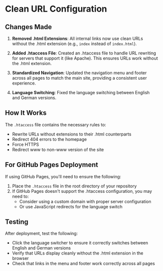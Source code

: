 # Clean URL Configuration

## Changes Made

1. **Removed .html Extensions**: All internal links now use clean URLs without the .html extension (e.g., `index` instead of `index.html`).

2. **Added .htaccess File**: Created an .htaccess file to handle URL rewriting for servers that support it (like Apache). This ensures URLs work without the .html extension.

3. **Standardized Navigation**: Updated the navigation menu and footer across all pages to match the main site, providing a consistent user experience.

4. **Language Switching**: Fixed the language switching between English and German versions.

## How It Works

The `.htaccess` file contains the necessary rules to:
- Rewrite URLs without extensions to their .html counterparts
- Redirect 404 errors to the homepage
- Force HTTPS
- Redirect www to non-www version of the site

## For GitHub Pages Deployment

If using GitHub Pages, you'll need to ensure the following:

1. Place the `.htaccess` file in the root directory of your repository
2. If GitHub Pages doesn't support the .htaccess configuration, you may need to:
   - Consider using a custom domain with proper server configuration
   - Or use JavaScript redirects for the language switch

## Testing

After deployment, test the following:
- Click the language switcher to ensure it correctly switches between English and German versions
- Verify that URLs display cleanly without the .html extension in the browser
- Check that links in the menu and footer work correctly across all pages 